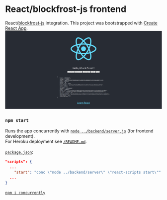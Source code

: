 # React/blockfrost-js frontend
React/[blockfrost-js](https://github.com/blockfrost/blockfrost-js) integration. 
This project was bootstrapped with [Create React App](https://github.com/facebook/create-react-app). 
<img src="screenshots/0_HomePage0.png"/>

### `npm start`
Runs the app concurrently with [`node ../backend/server.js`](../backend/server.js) (for frontend development).\
For Heroku deployment see [`/README.md`](../README.md). \
\
[`package.json`](package.json#L16):
```json
"scripts": {
  ...
    "start": "conc \"node ../backend/server\" \"react-scripts start\""
  ...
}
```
[`npm i concurrently`](https://www.npmjs.com/package/concurrently)

